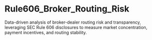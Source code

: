 # Rule606_Broker_Routing_Risk
Data-driven analysis of broker-dealer routing risk and transparency, leveraging SEC Rule 606 disclosures to measure market concentration, payment incentives, and routing stability.
